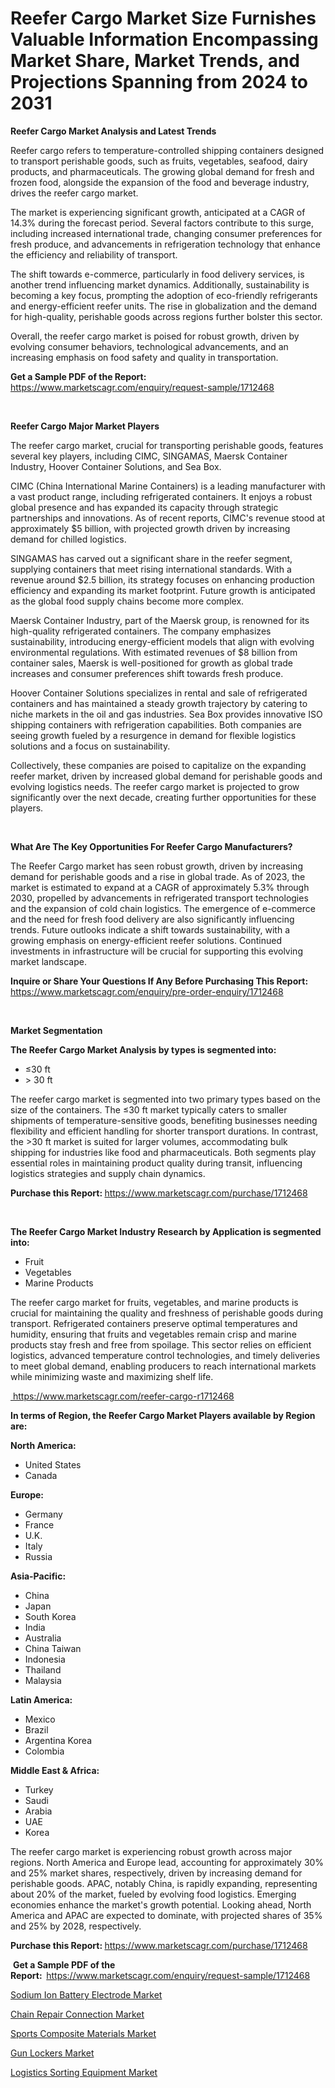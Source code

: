 <p><h1>Reefer Cargo Market Size Furnishes Valuable Information Encompassing Market Share, Market Trends, and Projections Spanning from 2024 to 2031</h1></p><p><strong>Reefer Cargo Market Analysis and Latest Trends</strong></p>
<p><p>Reefer cargo refers to temperature-controlled shipping containers designed to transport perishable goods, such as fruits, vegetables, seafood, dairy products, and pharmaceuticals. The growing global demand for fresh and frozen food, alongside the expansion of the food and beverage industry, drives the reefer cargo market. </p><p>The market is experiencing significant growth, anticipated at a CAGR of 14.3% during the forecast period. Several factors contribute to this surge, including increased international trade, changing consumer preferences for fresh produce, and advancements in refrigeration technology that enhance the efficiency and reliability of transport. </p><p>The shift towards e-commerce, particularly in food delivery services, is another trend influencing market dynamics. Additionally, sustainability is becoming a key focus, prompting the adoption of eco-friendly refrigerants and energy-efficient reefer units. The rise in globalization and the demand for high-quality, perishable goods across regions further bolster this sector.</p><p>Overall, the reefer cargo market is poised for robust growth, driven by evolving consumer behaviors, technological advancements, and an increasing emphasis on food safety and quality in transportation.</p></p>
<p><strong>Get a Sample PDF of the Report:&nbsp;</strong> <a href="https://www.marketscagr.com/enquiry/request-sample/1712468?utm_campaign=1573&utm_medium=2&utm_source=Github&utm_content=ia&utm_term=22102024&utm_id=reefer-cargo">https://www.marketscagr.com/enquiry/request-sample/1712468</a></p>
<p>&nbsp;</p>
<p><strong>Reefer Cargo Major Market Players</strong></p>
<p><p>The reefer cargo market, crucial for transporting perishable goods, features several key players, including CIMC, SINGAMAS, Maersk Container Industry, Hoover Container Solutions, and Sea Box. </p><p>CIMC (China International Marine Containers) is a leading manufacturer with a vast product range, including refrigerated containers. It enjoys a robust global presence and has expanded its capacity through strategic partnerships and innovations. As of recent reports, CIMC's revenue stood at approximately $5 billion, with projected growth driven by increasing demand for chilled logistics.</p><p>SINGAMAS has carved out a significant share in the reefer segment, supplying containers that meet rising international standards. With a revenue around $2.5 billion, its strategy focuses on enhancing production efficiency and expanding its market footprint. Future growth is anticipated as the global food supply chains become more complex.</p><p>Maersk Container Industry, part of the Maersk group, is renowned for its high-quality refrigerated containers. The company emphasizes sustainability, introducing energy-efficient models that align with evolving environmental regulations. With estimated revenues of $8 billion from container sales, Maersk is well-positioned for growth as global trade increases and consumer preferences shift towards fresh produce.</p><p>Hoover Container Solutions specializes in rental and sale of refrigerated containers and has maintained a steady growth trajectory by catering to niche markets in the oil and gas industries. Sea Box provides innovative ISO shipping containers with refrigeration capabilities. Both companies are seeing growth fueled by a resurgence in demand for flexible logistics solutions and a focus on sustainability. </p><p>Collectively, these companies are poised to capitalize on the expanding reefer market, driven by increased global demand for perishable goods and evolving logistics needs. The reefer cargo market is projected to grow significantly over the next decade, creating further opportunities for these players.</p></p>
<p>&nbsp;</p>
<p><strong>What Are The Key Opportunities For Reefer Cargo Manufacturers?</strong></p>
<p><p>The Reefer Cargo market has seen robust growth, driven by increasing demand for perishable goods and a rise in global trade. As of 2023, the market is estimated to expand at a CAGR of approximately 5.3% through 2030, propelled by advancements in refrigerated transport technologies and the expansion of cold chain logistics. The emergence of e-commerce and the need for fresh food delivery are also significantly influencing trends. Future outlooks indicate a shift towards sustainability, with a growing emphasis on energy-efficient reefer solutions. Continued investments in infrastructure will be crucial for supporting this evolving market landscape.</p></p>
<p><strong>Inquire or Share Your Questions If Any Before Purchasing This Report:</strong> <a href="https://www.marketscagr.com/enquiry/pre-order-enquiry/1712468?utm_campaign=1573&utm_medium=2&utm_source=Github&utm_content=ia&utm_term=22102024&utm_id=reefer-cargo">https://www.marketscagr.com/enquiry/pre-order-enquiry/1712468</a></p>
<p>&nbsp;</p>
<p><strong>Market Segmentation</strong></p>
<p><strong>The Reefer Cargo Market Analysis by types is segmented into:</strong></p>
<p><ul><li>≤30 ft</li><li>> 30 ft</li></ul></p>
<p><p>The reefer cargo market is segmented into two primary types based on the size of the containers. The ≤30 ft market typically caters to smaller shipments of temperature-sensitive goods, benefiting businesses needing flexibility and efficient handling for shorter transport durations. In contrast, the >30 ft market is suited for larger volumes, accommodating bulk shipping for industries like food and pharmaceuticals. Both segments play essential roles in maintaining product quality during transit, influencing logistics strategies and supply chain dynamics.</p></p>
<p><strong>Purchase this Report:&nbsp;</strong><a href="https://www.marketscagr.com/purchase/1712468?utm_campaign=1573&utm_medium=2&utm_source=Github&utm_content=ia&utm_term=22102024&utm_id=reefer-cargo">https://www.marketscagr.com/purchase/1712468</a></p>
<p>&nbsp;</p>
<p><strong>The Reefer Cargo Market Industry Research by Application is segmented into:</strong></p>
<p><ul><li>Fruit</li><li>Vegetables</li><li>Marine Products</li></ul></p>
<p><p>The reefer cargo market for fruits, vegetables, and marine products is crucial for maintaining the quality and freshness of perishable goods during transport. Refrigerated containers preserve optimal temperatures and humidity, ensuring that fruits and vegetables remain crisp and marine products stay fresh and free from spoilage. This sector relies on efficient logistics, advanced temperature control technologies, and timely deliveries to meet global demand, enabling producers to reach international markets while minimizing waste and maximizing shelf life.</p></p>
<p><a href="https://www.marketscagr.com/reefer-cargo-r1712468?utm_campaign=1573&utm_medium=2&utm_source=Github&utm_content=ia&utm_term=22102024&utm_id=reefer-cargo">&nbsp;https://www.marketscagr.com/reefer-cargo-r1712468</a></p>
<p><strong>In terms of Region, the Reefer Cargo Market Players available by Region are:</strong></p>
<p>
    <p> <strong> North America: </strong>
        <ul>
            <li>United States</li>
            <li>Canada</li>
        </ul>
        </p> 
    <p> <strong> Europe: </strong>
        <ul>
            <li>Germany</li>
            <li>France</li>
            <li>U.K.</li>
            <li>Italy</li>
            <li>Russia</li>
        </ul>
        </p> 
    <p> <strong> Asia-Pacific: </strong>
        <ul>
            <li>China</li>
            <li>Japan</li>
            <li>South Korea</li>
            <li>India</li>
            <li>Australia</li>
            <li>China Taiwan</li>
            <li>Indonesia</li>
            <li>Thailand</li>
            <li>Malaysia</li>
        </ul>
        </p> 
    <p> <strong> Latin America: </strong>
        <ul>
            <li>Mexico</li>
            <li>Brazil</li>
            <li>Argentina Korea</li>
            <li>Colombia</li>
        </ul>
        </p> 
    <p> <strong> Middle East & Africa: </strong>
        <ul>
            <li>Turkey</li>
            <li>Saudi</li>
            <li>Arabia</li>
            <li>UAE</li>
            <li>Korea</li>
        </ul>
    </p>
    </p>
<p><p>The reefer cargo market is experiencing robust growth across major regions. North America and Europe lead, accounting for approximately 30% and 25% market shares, respectively, driven by increasing demand for perishable goods. APAC, notably China, is rapidly expanding, representing about 20% of the market, fueled by evolving food logistics. Emerging economies enhance the market's growth potential. Looking ahead, North America and APAC are expected to dominate, with projected shares of 35% and 25% by 2028, respectively.</p></p>
<p><strong>Purchase this Report: </strong><a href="https://www.marketscagr.com/purchase/1712468?utm_campaign=1573&utm_medium=2&utm_source=Github&utm_content=ia&utm_term=22102024&utm_id=reefer-cargo">https://www.marketscagr.com/purchase/1712468</a></p>
<p>&nbsp;<strong>Get a Sample PDF of the Report:&nbsp;&nbsp;</strong><a href="https://www.marketscagr.com/enquiry/request-sample/1712468?utm_campaign=1573&utm_medium=2&utm_source=Github&utm_content=ia&utm_term=22102024&utm_id=reefer-cargo">https://www.marketscagr.com/enquiry/request-sample/1712468</a></p>
<p><strong></strong></p>
<p><p><a href="https://www.linkedin.com/pulse/global-sodium-ion-battery-electrode-industry-analysis-share-growth-qo9ie?utm_campaign=1573&utm_medium=2&utm_source=Github&utm_content=ia&utm_term=22102024&utm_id=reefer-cargo">Sodium Ion Battery Electrode Market</a></p><p><a href="https://www.linkedin.com/pulse/chain-repair-connection-market-analysis-product-segmentation-nn6se?utm_campaign=1573&utm_medium=2&utm_source=Github&utm_content=ia&utm_term=22102024&utm_id=reefer-cargo">Chain Repair Connection Market</a></p><p><a href="https://www.linkedin.com/pulse/unveiling-market-trends-global-sports-composite-materials-growth-yoxue?utm_campaign=1573&utm_medium=2&utm_source=Github&utm_content=ia&utm_term=22102024&utm_id=reefer-cargo">Sports Composite Materials Market</a></p><p><a href="https://issuu.com/reportprime-2/docs/gun-lockers-market-size-2030.pptx_66fd15096d40d8?utm_campaign=1573&utm_medium=2&utm_source=Github&utm_content=ia&utm_term=22102024&utm_id=reefer-cargo">Gun Lockers Market</a></p><p><a href="https://www.linkedin.com/pulse/logistics-sorting-equipment-market-regional-outlook-competition-wghne?utm_campaign=1573&utm_medium=2&utm_source=Github&utm_content=ia&utm_term=22102024&utm_id=reefer-cargo">Logistics Sorting Equipment Market</a></p></p>